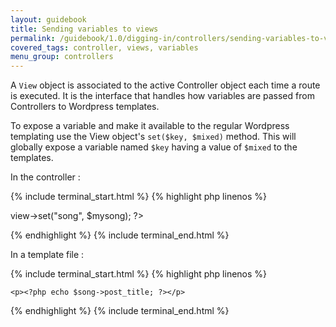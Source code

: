 ```yaml
---
layout: guidebook
title: Sending variables to views
permalink: /guidebook/1.0/digging-in/controllers/sending-variables-to-views/
covered_tags: controller, views, variables
menu_group: controllers
---
```


A `View` object is associated to the active Controller object each time a route is executed. It is the interface that handles how variables are passed from Controllers to Wordpress templates.

To expose a variable and make it available to the regular Wordpress templating use the View object's `set($key, $mixed)` method. This will globally expose a variable named `$key` having a value of `$mixed` to the templates.

In the controller :

{% include terminal_start.html %}
{% highlight php linenos %}
<?php
    $this->view->set("song", $mysong);
?>
{% endhighlight %}
{% include terminal_end.html %}

In a template file :

{% include terminal_start.html %}
{% highlight php linenos %}
<?php if (isset($song)) : ?>
    <p><?php echo $song->post_title; ?></p>
<?php endif; ?>
{% endhighlight %}
{% include terminal_end.html %}
